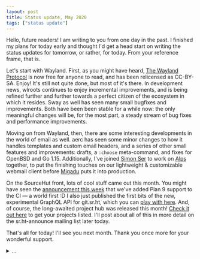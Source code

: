```yaml
---
layout: post
title: Status update, May 2020
tags: ["status update"]
---
```


Hello, future readers! I am writing to you from one day in the past. I finished
my plans for today early and thought I'd get a head start on writing the status
updates for tomorrow, or rather, for today. From your reference frame, that is.

Let's start with Wayland. First, as you might have heard, [The Wayland
Protocol](https://wayland-book.com) is now free for anyone to read, and has been
relicensed as CC-BY-SA. Enjoy! It's still not quite done, but most of it's
there. In development news, wlroots continues to enjoy incremental improvements,
and is being refined further and further towards a perfect citizen of the
ecosystem in which it resides. Sway as well has seen many small bugfixes and
improvements. Both have been been stable for a while now: the only meaningful
changes will be, for the most part, a steady stream of bug fixes and performance
improvements.

Moving on from Wayland, then, there are some interesting developments in the
world of email as well. aerc has seen some minor changes to how it handles
templates and custom email headers, and a series of other small features and
improvements: drafts, a `:choose` meta-command, and fixes for OpenBSD and Go
1.15. Additionally, I've joined [Simon Ser](https://emersion.fr/) to work on
[Alps](https://sr.ht/~emersion/alps/) together, to put the finishing touches on
our lightweight & customizable webmail client before
[Migadu](https://www.migadu.com/en/index.html) puts it into production.

On the SourceHut front, lots of cool stuff came out this month. You might have
seen the [announcement this week][plan 9] that we've added Plan 9 support to the
CI &mdash; a world first :D I also just published the first bits of the new,
experimental GraphQL API for git.sr.ht, which you can [play with here][graphql].
And, of course, the long-awaited project hub was released this month! [Check it
out here](https://sr.ht) to get your projects listed. I'll post about all of
this in more detail on the sr.ht-announce mailing list later today.

[plan 9]: https://sourcehut.org/blog/2020-05-11-sourcehut-plus-plan-9/
[graphql]: https://git.sr.ht/graphql

That's all for today! I'll see you next month. Thank you once more for your
wonderful support.

<details>
  <summary>...</summary>
<pre>/* sys::write */
fn write(fd: int, buf: *void, count: size) size;

fn puts(s: str) size =
{
	let n = write(1, s: *char, len(s));
	n += write(1, "\n": *char, 1);
	n;
};

export fn main int =
{
	puts("Hello world!");
	0;
};
</pre>

<pre>
$ ./[redacted] < example.[redacted] | qbe > example.S
$ as -o example.o example.S
$ ld -o example lib/sys/[redacted]s.o example.o lib/sys/lib[redacted]rt.a
$ wc -c example
9640
$ ./example
Hello world!
</pre>
</details>
